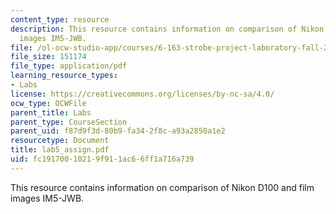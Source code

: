 ```yaml
---
content_type: resource
description: This resource contains information on comparison of Nikon D100 and film
  images IM5-JWB.
file: /ol-ocw-studio-app/courses/6-163-strobe-project-laboratory-fall-2005/fc19170010219f911ac66ff1a716a739_lab5_assign.pdf
file_size: 151174
file_type: application/pdf
learning_resource_types:
- Labs
license: https://creativecommons.org/licenses/by-nc-sa/4.0/
ocw_type: OCWFile
parent_title: Labs
parent_type: CourseSection
parent_uid: f87d9f3d-80b9-fa34-2f8c-a93a2850a1e2
resourcetype: Document
title: lab5_assign.pdf
uid: fc191700-1021-9f91-1ac6-6ff1a716a739
---
```

This resource contains information on comparison of Nikon D100 and film images IM5-JWB.
